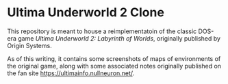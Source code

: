 
Ultima Underworld 2 Clone
=========================

This repository is meant to house a reimplementatoin of the classic DOS-era game
_Ultima Underworld 2: Labyrinth of Worlds_, originally published by Origin Systems.

As of this writing, it contains some screenshots of maps of environments of the
original game, along with some associated notes originally published on the fan site
https://ultimainfo.nullneuron.net/.